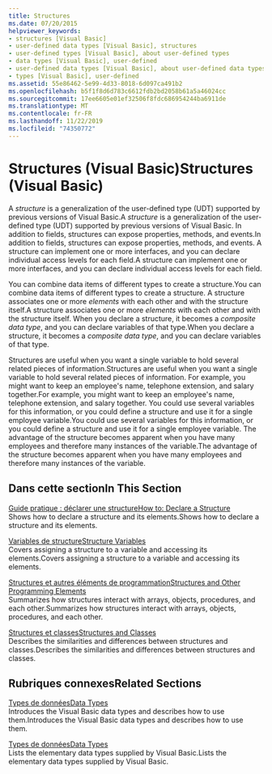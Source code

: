 ```yaml
---
title: Structures
ms.date: 07/20/2015
helpviewer_keywords:
- structures [Visual Basic]
- user-defined data types [Visual Basic], structures
- user-defined types [Visual Basic], about user-defined types
- data types [Visual Basic], user-defined
- user-defined data types [Visual Basic], about user-defined data types
- types [Visual Basic], user-defined
ms.assetid: 55e86462-5e99-4d33-8018-6d097ca491b2
ms.openlocfilehash: b5f1f8d6d783c6612fdb2bd2058b61a5a46024cc
ms.sourcegitcommit: 17ee6605e01ef32506f8fdc686954244ba6911de
ms.translationtype: MT
ms.contentlocale: fr-FR
ms.lasthandoff: 11/22/2019
ms.locfileid: "74350772"
---
```

# <a name="structures-visual-basic"></a><span data-ttu-id="9de12-102">Structures (Visual Basic)</span><span class="sxs-lookup"><span data-stu-id="9de12-102">Structures (Visual Basic)</span></span>
<span data-ttu-id="9de12-103">A *structure* is a generalization of the user-defined type (UDT) supported by previous versions of Visual Basic.</span><span class="sxs-lookup"><span data-stu-id="9de12-103">A *structure* is a generalization of the user-defined type (UDT) supported by previous versions of Visual Basic.</span></span> <span data-ttu-id="9de12-104">In addition to fields, structures can expose properties, methods, and events.</span><span class="sxs-lookup"><span data-stu-id="9de12-104">In addition to fields, structures can expose properties, methods, and events.</span></span> <span data-ttu-id="9de12-105">A structure can implement one or more interfaces, and you can declare individual access levels for each field.</span><span class="sxs-lookup"><span data-stu-id="9de12-105">A structure can implement one or more interfaces, and you can declare individual access levels for each field.</span></span>  
  
 <span data-ttu-id="9de12-106">You can combine data items of different types to create a structure.</span><span class="sxs-lookup"><span data-stu-id="9de12-106">You can combine data items of different types to create a structure.</span></span> <span data-ttu-id="9de12-107">A structure associates one or more *elements* with each other and with the structure itself.</span><span class="sxs-lookup"><span data-stu-id="9de12-107">A structure associates one or more *elements* with each other and with the structure itself.</span></span> <span data-ttu-id="9de12-108">When you declare a structure, it becomes a *composite data type*, and you can declare variables of that type.</span><span class="sxs-lookup"><span data-stu-id="9de12-108">When you declare a structure, it becomes a *composite data type*, and you can declare variables of that type.</span></span>  
  
 <span data-ttu-id="9de12-109">Structures are useful when you want a single variable to hold several related pieces of information.</span><span class="sxs-lookup"><span data-stu-id="9de12-109">Structures are useful when you want a single variable to hold several related pieces of information.</span></span> <span data-ttu-id="9de12-110">For example, you might want to keep an employee's name, telephone extension, and salary together.</span><span class="sxs-lookup"><span data-stu-id="9de12-110">For example, you might want to keep an employee's name, telephone extension, and salary together.</span></span> <span data-ttu-id="9de12-111">You could use several variables for this information, or you could define a structure and use it for a single employee variable.</span><span class="sxs-lookup"><span data-stu-id="9de12-111">You could use several variables for this information, or you could define a structure and use it for a single employee variable.</span></span> <span data-ttu-id="9de12-112">The advantage of the structure becomes apparent when you have many employees and therefore many instances of the variable.</span><span class="sxs-lookup"><span data-stu-id="9de12-112">The advantage of the structure becomes apparent when you have many employees and therefore many instances of the variable.</span></span>  
  
## <a name="in-this-section"></a><span data-ttu-id="9de12-113">Dans cette section</span><span class="sxs-lookup"><span data-stu-id="9de12-113">In This Section</span></span>  
 [<span data-ttu-id="9de12-114">Guide pratique : déclarer une structure</span><span class="sxs-lookup"><span data-stu-id="9de12-114">How to: Declare a Structure</span></span>](../../../../visual-basic/programming-guide/language-features/data-types/how-to-declare-a-structure.md)  
 <span data-ttu-id="9de12-115">Shows how to declare a structure and its elements.</span><span class="sxs-lookup"><span data-stu-id="9de12-115">Shows how to declare a structure and its elements.</span></span>  
  
 [<span data-ttu-id="9de12-116">Variables de structure</span><span class="sxs-lookup"><span data-stu-id="9de12-116">Structure Variables</span></span>](../../../../visual-basic/programming-guide/language-features/data-types/structure-variables.md)  
 <span data-ttu-id="9de12-117">Covers assigning a structure to a variable and accessing its elements.</span><span class="sxs-lookup"><span data-stu-id="9de12-117">Covers assigning a structure to a variable and accessing its elements.</span></span>  
  
 [<span data-ttu-id="9de12-118">Structures et autres éléments de programmation</span><span class="sxs-lookup"><span data-stu-id="9de12-118">Structures and Other Programming Elements</span></span>](../../../../visual-basic/programming-guide/language-features/data-types/structures-and-other-programming-elements.md)  
 <span data-ttu-id="9de12-119">Summarizes how structures interact with arrays, objects, procedures, and each other.</span><span class="sxs-lookup"><span data-stu-id="9de12-119">Summarizes how structures interact with arrays, objects, procedures, and each other.</span></span>  
  
 [<span data-ttu-id="9de12-120">Structures et classes</span><span class="sxs-lookup"><span data-stu-id="9de12-120">Structures and Classes</span></span>](../../../../visual-basic/programming-guide/language-features/data-types/structures-and-classes.md)  
 <span data-ttu-id="9de12-121">Describes the similarities and differences between structures and classes.</span><span class="sxs-lookup"><span data-stu-id="9de12-121">Describes the similarities and differences between structures and classes.</span></span>  
  
## <a name="related-sections"></a><span data-ttu-id="9de12-122">Rubriques connexes</span><span class="sxs-lookup"><span data-stu-id="9de12-122">Related Sections</span></span>  
 [<span data-ttu-id="9de12-123">Types de données</span><span class="sxs-lookup"><span data-stu-id="9de12-123">Data Types</span></span>](../../../../visual-basic/programming-guide/language-features/data-types/index.md)  
 <span data-ttu-id="9de12-124">Introduces the Visual Basic data types and describes how to use them.</span><span class="sxs-lookup"><span data-stu-id="9de12-124">Introduces the Visual Basic data types and describes how to use them.</span></span>  
  
 [<span data-ttu-id="9de12-125">Types de données</span><span class="sxs-lookup"><span data-stu-id="9de12-125">Data Types</span></span>](../../../../visual-basic/language-reference/data-types/index.md)  
 <span data-ttu-id="9de12-126">Lists the elementary data types supplied by Visual Basic.</span><span class="sxs-lookup"><span data-stu-id="9de12-126">Lists the elementary data types supplied by Visual Basic.</span></span>

